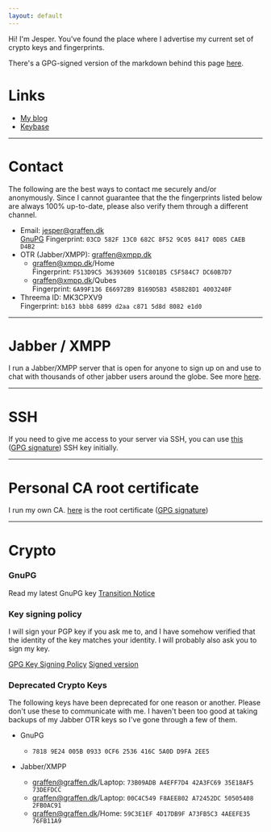 ```yaml
---
layout: default
---
```


Hi! I'm Jesper. You've found the place where I advertise my current set of crypto keys and fingerprints.  

There's a GPG-signed version of the markdown behind this page [here](index.md.asc).

# Links

* [My blog][blog]
* [Keybase][keybase]

---

# Contact

The following are the best ways to contact me securely and/or anonymously.
Since I cannot guarantee that the the fingerprints listed below are always 100% up-to-date, please also verify them through a different channel.

* Email: [jesper@graffen.dk][email]  
[GnuPG][graffen.asc] Fingerprint:  `03CD 582F 13C0 682C 8F52 9C05 8417 0D85 CAEB D4B2`   
* OTR (Jabber/XMPP): [graffen@xmpp.dk][graffen@xmpp.dk]
  * graffen@xmpp.dk/Home  
    Fingerprint: `F513D9C5 36393609 51C801B5 C5F584C7 DC60B7D7`
  * graffen@xmpp.dk/Qubes  
    Fingerprint: `6A99F136 E66972B9 B169D5B3 458828D1 4003240F`
* Threema ID: MK3CPXV9  
  Fingerprint: `b163 bbb8 6899 d2aa c871 5d8d 8082 e1d0`

---

# Jabber / XMPP
I run a Jabber/XMPP server that is open for anyone to sign up on and use to chat with thousands of other jabber users around the globe. See more [here][xmpp.dk].

---

# SSH
If you need to give me access to your server via SSH, you can use [this][sshkey] ([GPG signature][sshkey_signed]) SSH key initially. 

---

# Personal CA root certificate
I run my own CA. [here][rootcert] is the root certificate ([GPG signature][rootcert_signed])

---

# Crypto

### GnuPG
Read my latest GnuPG key [Transition Notice][transitionnotice]

### Key signing policy
I will sign your PGP key if you ask me to, and I have somehow verified that the identity of the key matches your
identity. I will probably also ask you to sign my key. 

[GPG Key Signing Policy][keysigningpolicy] [Signed version](keysigning/policy/index.md.asc) 

### Deprecated Crypto Keys
The following keys have been deprecated for one reason or another. Please don't use these to communicate with me. I haven't been too good at taking backups of my Jabber OTR keys so I've gone through a few of them. 


* GnuPG
  * `7818 9E24 005B 0933 0CF6 2536 416C 5A0D D9FA 2EE5`

* Jabber/XMPP
  * graffen@graffen.dk/Laptop: `73B09ADB A4EFF7D4 42A3FC69 35E18AF5 73DEFDCC`
  * graffen@graffen.dk/Laptop: `00C4C549 F8AEE802 A72452DC 50505408 2FB0AC91`
  * graffen@graffen.dk/Home: `59C3E1EF 4D17DB9F A73FB5C3 4AEEFE35 76FB11A9`

[blog]:https://blog.graffen.dk
[keybase]:https://keybase.io/graffen/
[graffen.asc]:graffen.asc
[xmpp.dk]:https://xmpp.dk
[graffen@xmpp.dk]:xmpp://graffen@xmpp.dk
[email]:mailto:jesper@graffen.dk
[sshkey]:graffen-ssh-key.txt
[sshkey_signed]:graffen-ssh-key.txt.asc
[bitcointrezor]:https://bitcointrezor.com
[transitionnotice]:transition-notice.html
[keysigningpolicy]:keysigning/policy/index.html
[rootcert]: ca.graffen.root.cert.pem
[rootcert_signed]: ca.graffen.root.cert.pem.asc